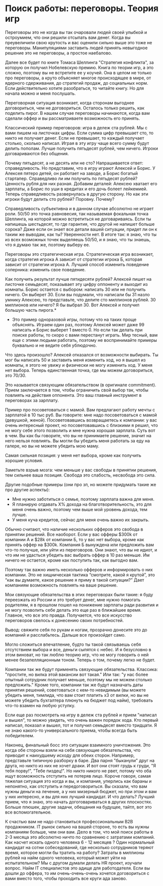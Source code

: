 # Поиск работы: переговоры. Теория игр

Переговоры это не когда вы так очаровали людей своей улыбкой и остроумием, что они решили отсыпать вам денег. Когда вы преувеличили свою крутость и вас оценили сильно выше это тоже не переговоры. Манипуляциями заставить людей принять невыгодное решение это не переговоры, а простое наебалово. 

Далее все будет по книге Томаса Шеллинга "Стратегия конфликта", за которую он получил Нобелевскую премию. Книга по теории игр, а это сложно, поэтому вы не встретите ее у коучей. Она в целом не только про переговоры, а круто объясняет многое происходящее в мире, от ядерного сдерживания, до стратегий продаж, до социальных норм. Если действительно хотите разобраться, то читайте книгу. Но для начала можно и меня послушать. 

Переговорная ситуация возникает, когда сторонам выгоднее договориться, чем не договориться. Осталось только решить, как поделить пирог. В нашем случае переговоры начинаются, когда вам сделали оффер и вы рассматриваете возможность его принять. 

Классический пример переговоров: игра в дележ ста рублей. Мы с вами пишем на листочках цифры. Если сумма цифр превышает сто, то никто не получает денег. Если не превышает, то каждый получает столько, сколько написал. Играя в эту игру чаще всего сумму будут делить пополам. Лучше получить пятьдесят рублей, чем ничего. Игроки договариваются без общения.

Почему пятьдесят, а не десять или не сто? Напрашивается ответ: справедливость. Но представим, что в игру играют Алексей и Борис. У Алексея пятеро детей, он работает на заводе, а Борис богатый стартапер. Справедливо ли им получить по пятьдесят рублей? Ценность рубля для них разная. Добавим деталей: Алексею хватает его зарплаты, а Борис по уши в кредитах и его дочь болеет лейкемией. Теперь справедливость развернулась в другую сторону. Но как эти игроки будут делить сто рублей? Поровну. Почему?

Справедливость субъективна и в данном случае абсолютно не играет роли. 50/50 это точка равновесия, так называемая фокальная точка Шеллинга, на которой можно встретиться не договариваясь. Если ты напишешь шестьдесят, то где гарантия, что другой не напишет больше сорока? Даже если он знает все детали вашей ситуации, придет ли он к таким же выводам, как ты? Уверенности нет. В итоге так: я знаю, что ты из всех возможных точек выделяешь 50/50, и я знаю, что ты знаешь, что я думаю так же, поэтому выберу ее.

Переговоры это стратегическая игра. Стратегическая игра возникает, когда стратегия игрока А зависит от стратегии игрока Б, которая зависит от стратегии игрока А. Лучший способ изменить поведение соперника: изменить свое поведение.

Как получить результат лучше пятидесяти рублей? Алексей пишет на листочке семьдесят, показывает эту цифру оппоненту и выходит из комнаты. Борис остается с выбором: написать 30 или не получить ничего. Он выберет 30. Если вы подумали, что написали бы 31 назло умнику Алексею, то представьте, что делите сто миллионов рублей. 30 миллионов или ничего? Я бы выбрал 30. Вот Алексей и получил большую часть пирога.*

* Это пример одноразовой игры, потому что на таких проще объяснять. Играем один раз, поэтому Алексей может даже 99 написать и Борис выберет 1 вместо 0. Но если так делать при поиске работы, то скоро с вами перестанут играть. Мир тесный, вам еще с этими людьми работать, поэтому не воспринимайте примеры буквально и не ведите себя ублюдочно.

Что здесь произошло? Алексей отказался от возможности выбирать. Ты мог бы написать 50 и заставить меня изменить ход, но я вышел из комнаты, я этого не увижу и физически не могу изменить ход. У меня нет выбора. Теперь единственная точка, где мы можем договориться, это 70/30. 

Это называется связующим обязательством (в оригинале commitment). Прием заключается в том, чтобы ограничить свой выбор так, чтобы повлиять на действия оппонента. Это ваш главный инструмент в переговорах за зарплату.

Пример про посоветоваться с мамой. Вам предлагают работу мечты с зарплатой в 10 тыс руб. Вы говорите: мне надо посоветоваться с мамой (девушкой, женой). Посоветовавшись возвращаетесь к компании: у вас очень интересный проект, но посоветовавшись с близкими я решил, что не могу себе этого позволить и мне нужна хорошая зарплата. Суть вот в чем. Вы как бы говорите, что вы не принимаете решение, значит на него нельзя повлиять. Вы могли бы убедить меня работать за еду на галере, но вы не можете убедить мою маму.

Самая сильная позиция: у меня нет выбора, кроме как получить хорошие условия.

Заметьте взрыв мозга: чем меньше у вас свободы в принятии решения, тем сильнее ваша позиция. Свобода это слабость, несвобода это сила. 

Другие подобные примеры (они про зп, но можете придумать такие же про другие аспекты):
* Мне нужно заботиться о семье, поэтому зарплата важна для меня.
* Я планирую отдавать Х% дохода на благотворительность, это для меня очень важно, поэтому чем выше мой уровень дохода, тем лучше.
* У меня куча кредитов, сейчас для меня очень важно их закрыть.

Обычно считают, что наличие нескольких офферов это свобода в принятии решений. Все наоборот. Если у вас офферы $300k от компании А и $28k от компании Б, то у вас нет выбора, кроме как принять оффер на $300k. Компания Б вынуждена или предложить вам что-то получше, или уйти из переговоров. Они знают, что вы не идиот, и что им не удасться убедить вас выбрать оффер в 10 раз меньше. Им ничего не остается, кроме как поступить так, как выгодно вам. 

Поэтому так важно иметь несколько офферов и информировать о них компании. Это не хищническая тактика “смотрите, какой я крутой”, это “как вы думаете, какое решение я приму в такой ситуации?” Дает компаниям возможность повлиять на ваше решение.

Мои связующие обязательства в этих переговорах были такие: я буду переезжать из России и это требует денег, мне нужно помогать родителям, я в прошлом пошел на понижение зарплаты ради развития и не могу позволить себе делать это еще раз в ближайшее время. Главное, что все это правда. Получается, что все искусство переговоров свелось к донесению своих потребностей.

Вывод: свяжите себя по рукам и ногам, прозрачно донесите это до компаний и расслабьтесь. Дальше все произойдет само.

Могло сложиться впечатление, будто ты такой связываешь себя отсутствием выбора и все, деньги сыпятся с небес. И я безусловно в этом виноват, но так люблю теорию игр, что не могу говорить о ней менее безапелляционным тоном. Теперь о том, почему легко не будет.

Компании так же будут применять связующие обязательства. Классика: "простите, но вилка этой вакансии вот такая." Или так: "у нас более опытный сотрудник получает меньше, поэтому мы не можем столько предложить." Кроме того, компании так же будут назначать даты принятия решений, советоваться с кем-то невидимым  (вы можете убедить меня, тимлида, что вам стоит платить х3 от вилки, но вы не можете убедить бухгалтера плюнуть на бюджет под найм), требовать что-то взамен на любую уступку. 

Если еще раз посмотреть на игру в дележ ста рублей и прием "написал и вышел", то можно увидеть, что очень важен порядок хода. Кто первый написал, показал и вышел, тот и получил семьдесят вместо тридцати. Я не знаю какого-то универсального приема, чтобы всегда быть победителем.

Наконец, финальный босс это ситуации взаимного уничтожения. Это когда обе стороны взяли на себя связующие обязательства, что приводит к наихудшему исходу для обеих сторон. Например, представьте типичную разборку в баре. Два парня "быканули" друг на друга, но никто из них не хочет драки. И вот они стоят грудь к груди, "Я тебя порву!", "Тебе пиздец!". Но никто никого не рвет, потому что оба ищут возможность отступить не потеряв лицо. Короче говоря, самая тяжелая ситуация это когда и вы, и компания, уперлись как бараны и непонятно, как отступить и передоговориться. Вы сказали, что вам нужны деньги на лечение, а у них мизерный бюджет, но при этом и вам у них интересно, и вы для них лучший кандидат. И что делать? Лучший прием, что я знаю, это начать догоговариваться в других плоскостях. Больше плюшек, другие задачи, обещания на будущее, тайтл, вот это все вспомогательное.

К счастью вам не надо становиться профессиональным B2B продажником. IT рынок сильно на вашей стороне, то есть вы нужны компаниям больше, чем они вам. Дело в том, что мой поиск работы в 2-3 месяца это абсолютно ничто по сравнению с затратами компаний. Как насчет искать одного человека 6 - 12 месяцев ? Один нормальный кандидат на сотни собеседований, где несколько сотрудников теряют время, которое могли бы тратить на работу? Затраты в миллионы рублей на найм одного человека, который может уйти на испытательном? Мы с другом думали делать HR проект, изучали вопрос. Найм IT специалистов это адище для работодателя. Если вы дошли до оффера, то им очень-очень-очень хочется договориться с вами вместо того, чтобы проходить все круги ада заново.
